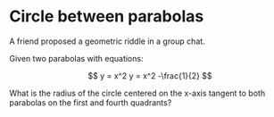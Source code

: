 # Circle between parabolas

A friend proposed a geometric riddle in a group chat.

Given two parabolas with equations:

$$
y = x^2
y = x^2 -\frac{1}{2}
$$

What is the radius of the circle centered on the x-axis tangent to both parabolas on the first and fourth quadrants?

